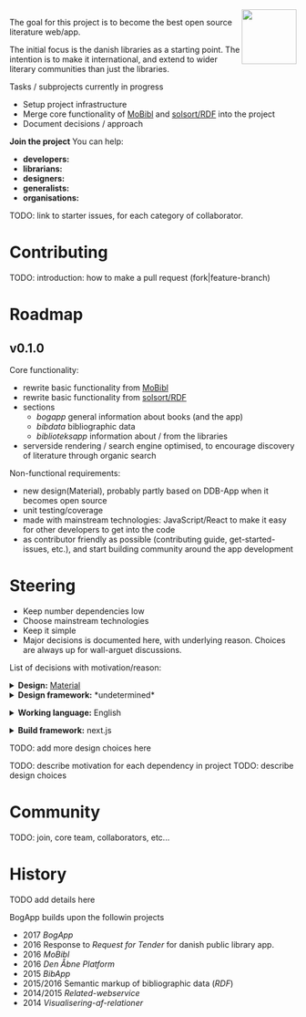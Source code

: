 <img src=http://bogapp.solsort.com/icon.png width=96 height=96 align=right>

The goal for this project is to become the best open source literature web/app.

The initial focus is the danish libraries as a starting point. The intention is to make it international, and extend to wider literary communities than just the libraries.

Tasks / subprojects currently in progress

- Setup project infrastructure
- Merge core functionality of <a href="https://github.com/solsort/mobibl">MoBibl</a> and <a href="https://github.com/solsort/rdf">solsort/RDF</a> into the project
- Document decisions / approach

**Join the project** You can help:

- **developers:** <!--  -->
- **librarians:** <!-- -->
- **designers:** <!-- -->
- **generalists:** <!-- -->
- **organisations:** <!-- -->

TODO: link to starter issues, for each category of collaborator.

# Contributing

TODO: introduction: how to make a pull request (fork|feature-branch)

# Roadmap

## v0.1.0 

Core functionality:

- rewrite basic functionality from <a href="https://github.com/solsort/mobibl">MoBibl</a> 
- rewrite basic functionality from <a href="https://github.com/solsort/rdf">solsort/RDF</a>
- sections
    - *bogapp* general information about books (and the app)
    - *bibdata*  bibliographic data 
    - *biblioteksapp* information about / from the libraries
- serverside rendering / search engine optimised, to encourage discovery of literature through organic search

Non-functional requirements:

- new design(Material), probably partly based on DDB-App when it becomes open source
- unit testing/coverage
- made with mainstream technologies: JavaScript/React to make it easy for other developers to get into the code
- as contributor friendly as possible (contributing guide, get-started-issues, etc.), and start building community around the app development

# Steering

- Keep number dependencies low
- Choose mainstream technologies
- Keep it simple
- Major decisions is documented here, with underlying reason. Choices are always up for wall-arguet discussions.

List of decisions with motivation/reason:

<details>
  <summary><b>Design:</b> <a href="https://material.io/guidelines">Material</a> 
  </summary>
  Material gives a common foundation and language for reasoning about the design.
  Following Material Design guidelines, also makes easier to collaborate on components etc. with other projects.

  It also feels more native on android, - and is a design language that is being used all across platforms, so users are getting used to it.
</details>

<details>
  <summary><b>Design framework:</b> *undetermined*
  </summary>
  Currently using react-md, - tried material-ui earlier, which didn't play well.
</details>


<p><details>
  <summary><b>Working language:</b> English</summary>
The vision is that the project should be usable internationally.
The first version of the app is made in english, and then i18n to danish.
</details></p>

<p><details>
  <summary><b>Build framework:</b> next.js</summary>
  Simple way to get server-side rendering, and has a large community momentum.
</details></p>

TODO: add more design  choices here

TODO: describe motivation for each dependency in project
TODO: describe design choices

# Community

TODO: join, core team, collaborators, etc...

# History

TODO add details here

BogApp builds upon the followin projects

- 2017 *BogApp* 
- 2016 Response to *Request for Tender* for danish public library app.
- 2016 *MoBibl*
- 2016 *Den Åbne Platform*
- 2015 *BibApp*
- 2015/2016 Semantic markup of bibliographic data (*RDF*)
- 2014/2015 *Related-webservice*
- 2014 *Visualisering-af-relationer*


